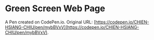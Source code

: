# Green Screen Web Page

A Pen created on CodePen.io. Original URL: [https://codepen.io/CHIEN-HSIANG-CHIU/pen/mybBVxV](https://codepen.io/CHIEN-HSIANG-CHIU/pen/mybBVxV).

